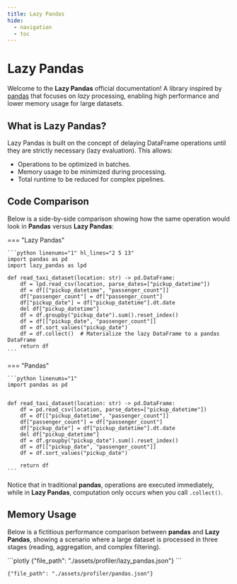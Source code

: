 ```yaml
---
title: Lazy Pandas
hide:
  - navigation
  - toc
---
```


# Lazy Pandas

Welcome to the **Lazy Pandas** official documentation!
A library inspired by [pandas](https://pandas.pydata.org/) that focuses on *lazy* processing, enabling high performance and lower memory usage for large datasets.

## What is Lazy Pandas?

Lazy Pandas is built on the concept of delaying DataFrame operations until they are strictly necessary (lazy evaluation). This allows:
- Operations to be optimized in batches.
- Memory usage to be minimized during processing.
- Total runtime to be reduced for complex pipelines.

## Code Comparison

Below is a side-by-side comparison showing how the same operation would look in **Pandas** versus **Lazy Pandas**:


=== "Lazy Pandas"

    ```python linenums="1" hl_lines="2 5 13"
    import pandas as pd
    import lazy_pandas as lpd

    def read_taxi_dataset(location: str) -> pd.DataFrame:
        df = lpd.read_csv(location, parse_dates=["pickup_datetime"])
        df = df[["pickup_datetime", "passenger_count"]]
        df["passenger_count"] = df["passenger_count"]
        df["pickup_date"] = df["pickup_datetime"].dt.date
        del df["pickup_datetime"]
        df = df.groupby("pickup_date").sum().reset_index()
        df = df[["pickup_date", "passenger_count"]]
        df = df.sort_values("pickup_date")
        df = df.collect()  # Materialize the lazy DataFrame to a pandas DataFrame
        return df
    ```


=== "Pandas"

    ```python linenums="1"
    import pandas as pd


    def read_taxi_dataset(location: str) -> pd.DataFrame:
        df = pd.read_csv(location, parse_dates=["pickup_datetime"])
        df = df[["pickup_datetime", "passenger_count"]]
        df["passenger_count"] = df["passenger_count"]
        df["pickup_date"] = df["pickup_datetime"].dt.date
        del df["pickup_datetime"]
        df = df.groupby("pickup_date").sum().reset_index()
        df = df[["pickup_date", "passenger_count"]]
        df = df.sort_values("pickup_date")

        return df
    ```

Notice that in traditional **pandas**, operations are executed immediately, while in **Lazy Pandas**, computation only occurs when you call `.collect()`.

## Memory Usage

Below is a fictitious performance comparison between **pandas** and **Lazy Pandas**, showing a scenario where a large dataset is processed in three stages (reading, aggregation, and complex filtering).


<div class="grid cards" markdown>
```plotly
{"file_path": "./assets/profiler/lazy_pandas.json"}
```

```plotly
{"file_path": "./assets/profiler/pandas.json"}
```
</div>



